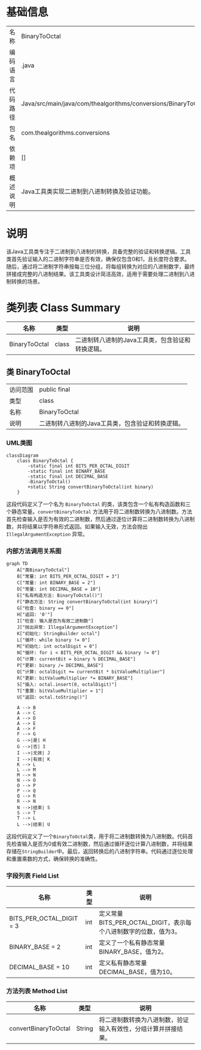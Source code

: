 # 基础信息

|      |      |
|------|------|
| 名称 | BinaryToOctal |
| 编码语言 | .java |
| 代码路径 | Java/src/main/java/com/thealgorithms/conversions/BinaryToOctal.java |
| 包名 | com.thealgorithms.conversions |
| 依赖项 | [] |
| 概述说明 | Java工具类实现二进制到八进制转换及验证功能。 |

# 说明

该Java工具类专注于二进制到八进制的转换，具备完整的验证和转换逻辑。工具类首先验证输入的二进制字符串是否有效，确保仅包含0和1，且长度符合要求。随后，通过将二进制字符串按每三位分组，将每组转换为对应的八进制数字，最终拼接成完整的八进制结果。该工具类设计简洁高效，适用于需要处理二进制到八进制转换的场景。

# 类列表 Class Summary

| 名称   | 类型  | 说明 |
|-------|------|-------------|
| BinaryToOctal | class | 二进制转八进制的Java工具类，包含验证和转换逻辑。 |



## 类 BinaryToOctal

|      |      |
|------|------|
| 访问范围 | public final |
| 类型 | class |
| 名称 | BinaryToOctal |
| 说明 | 二进制转八进制的Java工具类，包含验证和转换逻辑。 |


### UML类图

```mermaid
classDiagram
    class BinaryToOctal {
        -static final int BITS_PER_OCTAL_DIGIT
        -static final int BINARY_BASE
        -static final int DECIMAL_BASE
        -BinaryToOctal()
        +static String convertBinaryToOctal(int binary)
    }
```

这段代码定义了一个名为 `BinaryToOctal` 的类，该类包含一个私有构造函数和三个静态常量。`convertBinaryToOctal` 方法用于将二进制数转换为八进制数。方法首先检查输入是否为有效的二进制数，然后通过逐位计算将二进制数转换为八进制数，并将结果以字符串形式返回。如果输入无效，方法会抛出 `IllegalArgumentException` 异常。


### 内部方法调用关系图

```mermaid
graph TD
    A["类BinaryToOctal"]
    B["常量: int BITS_PER_OCTAL_DIGIT = 3"]
    C["常量: int BINARY_BASE = 2"]
    D["常量: int DECIMAL_BASE = 10"]
    E["私有构造方法: BinaryToOctal()"]
    F["静态方法: String convertBinaryToOctal(int binary)"]
    G["检查: binary == 0"]
    H["返回: '0'"]
    I["检查: 输入是否为有效二进制数"]
    J["抛出异常: IllegalArgumentException"]
    K["初始化: StringBuilder octal"]
    L["循环: while binary != 0"]
    M["初始化: int octalDigit = 0"]
    N["循环: for i < BITS_PER_OCTAL_DIGIT && binary != 0"]
    O["计算: currentBit = binary % DECIMAL_BASE"]
    P["更新: binary /= DECIMAL_BASE"]
    Q["计算: octalDigit += currentBit * bitValueMultiplier"]
    R["更新: bitValueMultiplier *= BINARY_BASE"]
    S["插入: octal.insert(0, octalDigit)"]
    T["重置: bitValueMultiplier = 1"]
    U["返回: octal.toString()"]

    A --> B
    A --> C
    A --> D
    A --> E
    A --> F
    F --> G
    G -->|是| H
    G -->|否| I
    I -->|无效| J
    I -->|有效| K
    K --> L
    L --> M
    M --> N
    N --> O
    O --> P
    P --> Q
    Q --> R
    R --> N
    N -->|结束| S
    S --> T
    T --> L
    L -->|结束| U
```

这段代码定义了一个`BinaryToOctal`类，用于将二进制数转换为八进制数。代码首先检查输入是否为0或有效二进制数，然后通过循环逐位计算八进制数，并将结果存储在`StringBuilder`中。最后，返回转换后的八进制字符串。代码通过逐位处理和重置乘数的方式，确保转换的准确性。

### 字段列表 Field List

| 名称  | 类型  | 说明 |
|-------|-------|------|
| BITS_PER_OCTAL_DIGIT = 3 | int | 定义常量BITS_PER_OCTAL_DIGIT，表示每个八进制数字的位数，值为3。 |
| BINARY_BASE = 2 | int | 定义了一个私有静态常量BINARY_BASE，值为2。 |
| DECIMAL_BASE = 10 | int | 定义私有静态常量DECIMAL_BASE，值为10。 |

### 方法列表 Method List

| 名称  | 类型  | 说明 |
|-------|-------|------|
| convertBinaryToOctal | String | 将二进制数转换为八进制数，验证输入有效性，分组计算并拼接结果。 |




